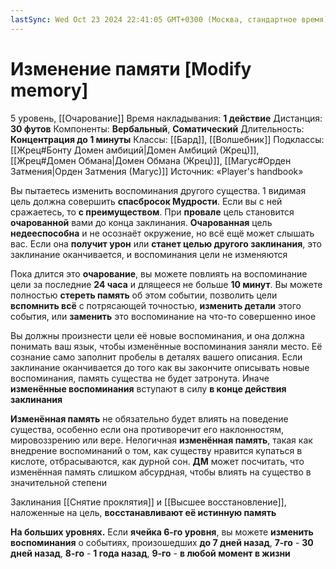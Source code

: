 ```yaml
---
lastSync: Wed Oct 23 2024 22:41:05 GMT+0300 (Москва, стандартное время)
---
```

# Изменение памяти [Modify memory]
5 уровень, [[Очарование]]
Время накладывания: **1 действие**
Дистанция: **30 футов**
Компоненты: **Вербальный**, **Соматический**
Длительность: **Концентрация до 1 минуты**
Классы: [[Бард]], [[Волшебник]]
Подклассы: [[Жрец#Бонту Домен амбиций|Домен Амбиций (Жрец)]], [[Жрец#Домен Обмана|Домен Обмана (Жрец)]], [[Магус#Орден Затмения|Орден Затмения (Магус)]]
Источник: «Player's handbook»

Вы пытаетесь изменить воспоминания другого существа. 1 видимая цель должна совершить **спасбросок Мудрости**. Если вы с ней сражаетесь, то **с преимуществом**. При **провале** цель становится **очарованной** вами до конца заклинания. **Очарованная** цель **недееспособна** и не осознаёт окружение, но всё ещё может слышать вас. Если она **получит урон** или **станет целью другого заклинания**, это заклинание оканчивается, и воспоминания цели не изменяются

Пока длится это **очарование**, вы можете повлиять на воспоминание цели за последние **24 часа** и длящееся не больше **10 минут**. Вы можете полностью **стереть память** об этом событии, позволить цели **вспомнить всё** с потрясающей точностью, **изменить детали** этого события, или **заменить** это воспоминание на что-то совершенно иное

Вы должны произнести цели её новые воспоминания, и она должна понимать ваш язык, чтобы изменённые воспоминания заняли место. Её сознание само заполнит пробелы в деталях вашего описания. Если заклинание оканчивается до того как вы закончите описывать новые воспоминания, память существа не будет затронута. Иначе **изменённые воспоминания** вступают в силу **в конце действия заклинания**

**Изменённая память** не обязательно будет влиять на поведение существа, особенно если она противоречит его наклонностям, мировоззрению или вере. Нелогичная **изменённая память**, такая как внедрение воспоминаний о том, как существу нравится купаться в кислоте, отбрасываются, как дурной сон. **ДМ** может посчитать, что изменённая память слишком абсурдная, чтобы влиять на существо в значительной степени

Заклинания [[Снятие проклятия]] и [[Высшее восстановление]], наложенные на цель, **восстанавливают её истинную память**

**На больших уровнях.** Если **ячейка 6-го уровня**, вы можете **изменить воспоминания** о событиях, произошедших **до 7 дней назад**, **7-го** - **30 дней назад**, **8-го** - **1 года назад**, **9-го** -  **в любой момент в жизни**